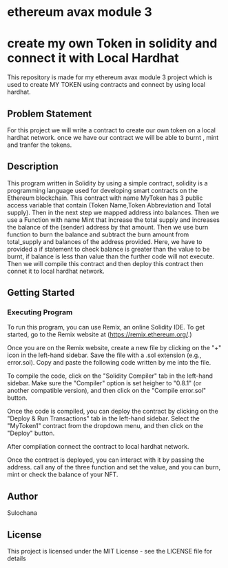 # ethereum avax module 3
# create my own Token in solidity and connect it with Local Hardhat
This repository is made for my ethereum avax module 3 project which is used to create MY TOKEN using contracts and connect by using local hardhat.

## Problem Statement
For this project we will write a contract to create our own token on a local hardhat network. once we have our contract we will be able to burnt , mint and tranfer the tokens. 


## Description
This program  written in Solidity by using a simple contract, solidity is  a programming language used for developing smart contracts on the Ethereum blockchain.
This contract with name MyToken has 3 public access variable that contain (Token Name,Token Abbreviation and Total supply).
Then in the next step  we mapped address into balances.
Then we use a Function with name Mint that increase the total supply and  increases the balance of the (sender) address by that amount.
Then we use  burn function to burn the balance and subtract the burn amount from total_supply and balances of the address provided.
Here,  we  have to provided a if statement to check balance is greater than the value to be burnt, if balance is less than value than the further code will not execute.
Then we will compile this contract and then deploy this contract then connet it to local hardhat network.




## Getting Started

### Executing Program

To run this program, you can use Remix, an online Solidity IDE. To get started, go to the Remix website at (https://remix.ethereum.org/.)

Once you are on the Remix website, create a new file by clicking on the "+" icon in the left-hand sidebar. Save the file with a .sol extension (e.g., error.sol). Copy and paste the following code written by me into the file.

To compile the code, click on the "Solidity Compiler" tab in the left-hand sidebar. Make sure the "Compiler" option is set heigher to "0.8.1" (or another compatible version), and then click on the "Compile error.sol" button.

Once the code is compiled, you can deploy the contract by clicking on the "Deploy & Run Transactions" tab in the left-hand sidebar. Select the "MyToken1" contract from the dropdown menu, and then click on the "Deploy" button.

After compilation connect the contract to local hardhat network.

Once the contract is deployed, you can interact with it by passing the address. call any of the three function and set the value, and you can burn, mint or check the balance of your NFT.

## Author

Sulochana

## License

This project is licensed under the MIT License - see the LICENSE file for details
